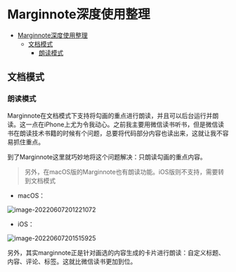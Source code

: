 # Marginnote深度使用整理

<!--ts-->
* [Marginnote深度使用整理](#marginnote深度使用整理)
   * [文档模式](#文档模式)
      * [朗读模式](#朗读模式)

<!-- Created by https://github.com/ekalinin/github-markdown-toc -->
<!-- Added by: runner, at: Tue Jun  7 12:22:48 UTC 2022 -->

<!--te-->



## 文档模式

### 朗读模式

Marginnote在文档模式下支持将勾画的重点进行朗读，并且可以后台运行并朗读。这一点在iPhone上尤为令我动心。之前我主要用微信读书听书，但是微信读书在朗读技术书籍的时候有个问题，总要将代码部分内容也读出来，这就让我不容易抓住重点。

到了Marginnote这里就巧妙地将这个问题解决：只朗读勾画的重点内容。

> 另外，在macOS版的Marginnote也有朗读功能。iOS版则不支持，需要转到文档模式

- macOS：

![image-20220607201221072](image/image-20220607201221072.png)

- iOS：

![image-20220607201515925](image/image-20220607201515925.png)

另外，其实marginnote正是针对画选的内容生成的卡片进行朗读：自定义标题、内容、评论、标签。这就比微信读书更加到位。